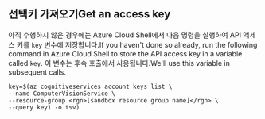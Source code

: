 ## <a name="get-an-access-key"></a><span data-ttu-id="e3bea-101">선택키 가져오기</span><span class="sxs-lookup"><span data-stu-id="e3bea-101">Get an access key</span></span>

<span data-ttu-id="e3bea-102">아직 수행하지 않은 경우에는 Azure Cloud Shell에서 다음 명령을 실행하여 API 액세스 키를 `key` 변수에 저장합니다.</span><span class="sxs-lookup"><span data-stu-id="e3bea-102">If you haven't done so already, run the following command in Azure Cloud Shell to store the API access key in a variable called `key`.</span></span> <span data-ttu-id="e3bea-103">이 변수는 후속 호출에서 사용됩니다.</span><span class="sxs-lookup"><span data-stu-id="e3bea-103">We'll use this variable in subsequent calls.</span></span>

```azurecli
key=$(az cognitiveservices account keys list \
--name ComputerVisionService \
--resource-group <rgn>[sandbox resource group name]</rgn> \
--query key1 -o tsv)
```

